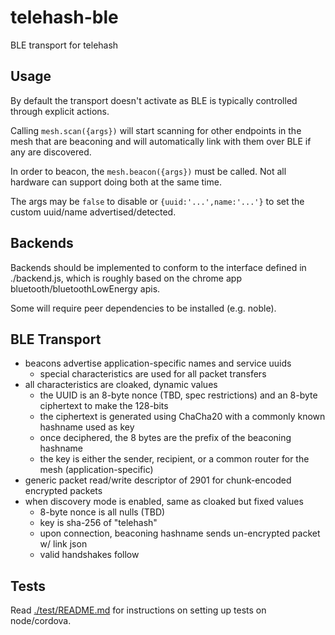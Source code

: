 # telehash-ble

BLE transport for telehash

## Usage

By default the transport doesn't activate as BLE is typically controlled through explicit actions.

Calling `mesh.scan({args})` will start scanning for other endpoints in the mesh that are beaconing and will automatically link with them over BLE if any are discovered.

In order to beacon, the `mesh.beacon({args})` must be called.  Not all hardware can support doing both at the same time.

The args may be `false` to disable or `{uuid:'...',name:'...'}` to set the custom uuid/name advertised/detected.

## Backends

Backends should be implemented to conform to the interface defined in ./backend.js, which is roughly based on the chrome app bluetooth/bluetoothLowEnergy apis.

Some will require peer dependencies to be installed (e.g. noble).

## BLE Transport

* beacons advertise application-specific names and service uuids
  * special characteristics are used for all packet transfers
* all characteristics are cloaked, dynamic values
  * the UUID is an 8-byte nonce (TBD, spec restrictions) and an 8-byte ciphertext to make the 128-bits
  * the ciphertext is generated using ChaCha20 with a commonly known hashname used as key
  * once deciphered, the 8 bytes are the prefix of the beaconing hashname
  * the key is either the sender, recipient, or a common router for the mesh (application-specific)
* generic packet read/write descriptor of 2901 for chunk-encoded encrypted packets
* when discovery mode is enabled, same as cloaked but fixed values
  * 8-byte nonce is all nulls (TBD)
  * key is sha-256 of "telehash"
  * upon connection, beaconing hashname sends un-encrypted packet w/ link json
  * valid handshakes follow


## Tests

Read [./test/README.md](./test/README.md) for instructions on setting up tests on node/cordova.
